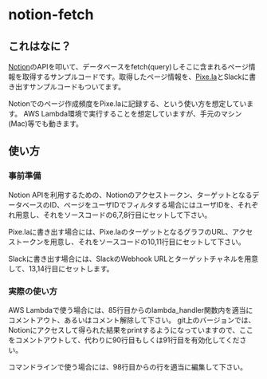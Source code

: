 # notion-fetch

## これはなに？

[Notion](https://www.notion.so)のAPIを叩いて、データベースをfetch(query)しそこに含まれるページ情報を取得するサンプルコードです。取得したページ情報を、[Pixe.la](https://pixe.la/ja)とSlackに書き出すサンプルコードもついてます。

Notionでのページ作成頻度をPixe.laに記録する、という使い方を想定しています。
AWS Lambda環境で実行することを想定していますが、手元のマシン(Mac)等でも動きます。

## 使い方

### 事前準備
Notion APIを利用するための、Notionのアクセストークン、ターゲットとなるデータベースのID、ページをユーザIDでフィルタする場合にはユーザIDを、それぞれ用意し、それをソースコードの6,7,8行目にセットして下さい。

Pixe.laに書き出す場合には、Pixe.laのターゲットとなるグラフのURL、アクセストークンを用意し、それをソースコードの10,11行目にセットして下さい。

Slackに書き出す場合には、SlackのWebhook URLとターゲットチャネルを用意して、13,14行目にセットします。


### 実際の使い方
AWS Lambdaで使う場合には、85行目からのlambda_handler関数内を適当にコメントアウト、あるいはコメント解除して下さい。
git上のバージョンでは、Notionにアクセスして得られた結果をprintするようになっていますので、ここをコメントアウトして、代わりに90行目もしくは91行目を有効化してください。

コマンドラインで使う場合には、98行目からの行を適当に編集して下さい。


